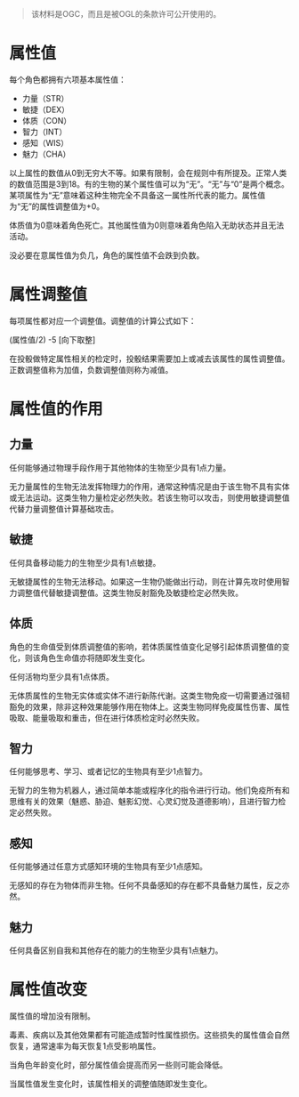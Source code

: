 > 该材料是OGC，而且是被OGL的条款许可公开使用的。

# 属性值

每个角色都拥有六项基本属性值：

* 力量（STR）
* 敏捷（DEX）
* 体质（CON）
* 智力（INT）
* 感知（WIS）
* 魅力（CHA）

以上属性的数值从0到无穷大不等。如果有限制，会在规则中有所提及。正常人类的数值范围是3到18。有的生物的某个属性值可以为“无”。“无”与“0”是两个概念。某项属性为“无”意味着这种生物完全不具备这一属性所代表的能力。属性值为“无”的属性调整值为+0。

体质值为0意味着角色死亡。其他属性值为0则意味着角色陷入无助状态并且无法活动。

没必要在意属性值为负几，角色的属性值不会跌到负数。

# 属性调整值

每项属性都对应一个调整值。调整值的计算公式如下：

(属性值/2) -5 [向下取整]

在投骰做特定属性相关的检定时，投骰结果需要加上或减去该属性的属性调整值。正数调整值称为加值，负数调整值则称为减值。

# 属性值的作用

## 力量

任何能够通过物理手段作用于其他物体的生物至少具有1点力量。

无力量属性的生物无法发挥物理力的作用，通常这种情况是由于该生物不具有实体或无法运动。这类生物力量检定必然失败。若该生物可以攻击，则使用敏捷调整值代替力量调整值计算基础攻击。

## 敏捷

任何具备移动能力的生物至少具有1点敏捷。

无敏捷属性的生物无法移动。如果这一生物仍能做出行动，则在计算先攻时使用智力调整值代替敏捷调整值。这类生物反射豁免及敏捷检定必然失败。

## 体质

角色的生命值受到体质调整值的影响，若体质属性值变化足够引起体质调整值的变化，则该角色生命值亦将随即发生变化。

任何活物均至少具有1点体质。

无体质属性的生物无实体或实体不进行新陈代谢。这类生物免疫一切需要通过强韧豁免的效果，除非这种效果能够作用在物体上。这类生物同样免疫属性伤害、属性吸取、能量吸取和重击，但在进行体质检定时必然失败。

## 智力

任何能够思考、学习、或者记忆的生物具有至少1点智力。

无智力的生物为机器人，通过简单本能或程序化的指令进行行动。他们免疫所有和思维有关的效果（魅惑、胁迫、魅影幻觉、心灵幻觉及道德影响），且进行智力检定必然失败。

## 感知

任何能够通过任意方式感知环境的生物具有至少1点感知。

无感知的存在为物体而非生物。任何不具备感知的存在都不具备魅力属性，反之亦然。

## 魅力

任何具备区别自我和其他存在的能力的生物至少具有1点魅力。

# 属性值改变

属性值的增加没有限制。

毒素、疾病以及其他效果都有可能造成暂时性属性损伤。这些损失的属性值会自然恢复，通常速率为每天恢复1点受影响属性。

当角色年龄变化时，部分属性值会提高而另一些则可能会降低。

当属性值发生变化时，该属性相关的调整值随即发生变化。
